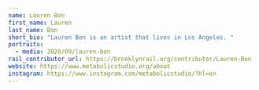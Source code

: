 ```yaml
---
name: Lauren Bon
first_name: Lauren
last_name: Bon
short_bio: "Lauren Bon is an artist that lives in Los Angeles. "
portraits:
  - media: 2020/09/lauren-bon
rail_contributor_url: https://brooklynrail.org/contributor/Lauren-Bon
website: https://www.metabolicstudio.org/about
instagram: https://www.instagram.com/metabolicstudio/?hl=en
---
```

